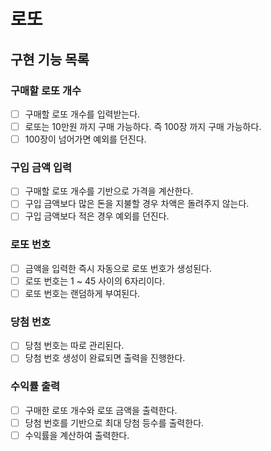 # 로또

## 구현 기능 목록

### 구매할 로또 개수
 * [ ] 구매할 로또 개수를 입력받는다.
 * [ ] 로또는 10만원 까지 구매 가능하다. 즉 100장 까지 구매 가능하다.
 * [ ] 100장이 넘어가면 예외를 던진다.

### 구입 금액 입력
 * [ ] 구매할 로또 개수를 기반으로 가격을 계산한다.
 * [ ] 구입 금액보다 많은 돈을 지불할 경우 차액은 돌려주지 않는다.
 * [ ] 구입 금액보다 적은 경우 예외를 던진다.

### 로또 번호
 * [ ] 금액을 입력한 즉시 자동으로 로또 번호가 생성된다.
 * [ ] 로또 번호는 1 ~ 45 사이의 6자리이다.
 * [ ] 로또 번호는 랜덤하게 부여된다.

### 당첨 번호
 * [ ] 당첨 번호는 따로 관리된다.
 * [ ] 당첨 번호 생성이 완료되면 출력을 진행한다.

### 수익률 출력
 * [ ] 구매한 로또 개수와 로또 금액을 출력한다.
 * [ ] 당첨 번호를 기반으로 최대 당첨 등수를 출력한다.
 * [ ] 수익률을 계산하여 출력한다.